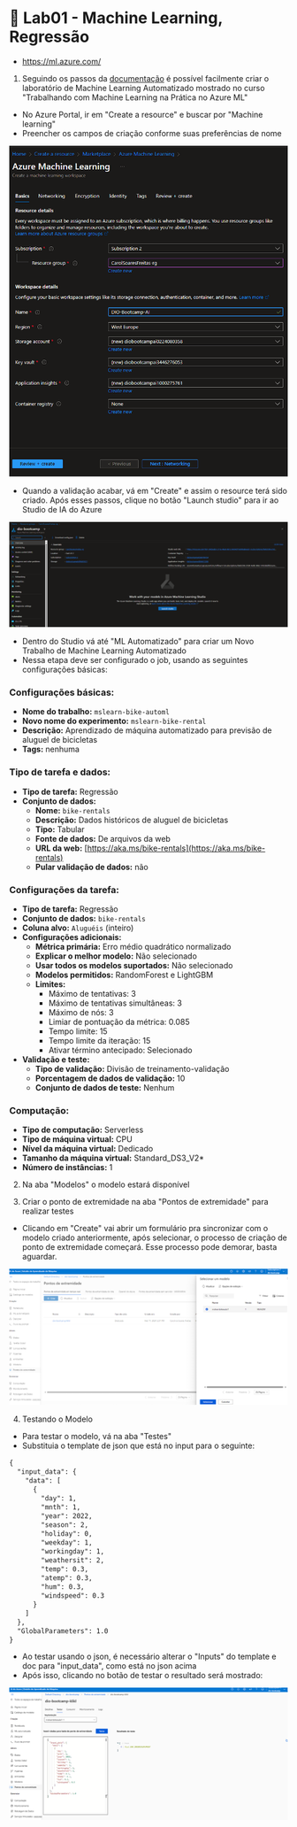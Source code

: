 # 🧪 Lab01 - Machine Learning, Regressão

- https://ml.azure.com/ 

1. Seguindo os passos da [documentação](https://microsoftlearning.github.io/mslearn-ai-fundamentals/Instructions/Labs/01-machine-learning.html#create-an-azure-machine-learning-workspace) é possível facilmente criar o laboratório de Machine Learning Automatizado mostrado no curso "Trabalhando com Machine Learning na Prática no Azure ML"

- No Azure Portal, ir em "Create a resource" e buscar por "Machine learning"
- Preencher os campos de criação conforme suas preferências de nome

![create-ml-resource](../imgs/image2.png)

- Quando a validação acabar, vá em "Create" e assim o resource terá sido criado. Após esses passos, clique no botão "Launch studio" para ir ao Studio de IA do Azure

![launch-studio](../imgs/image3.png)

- Dentro do Studio vá até "ML Automatizado" para criar um Novo Trabalho de Machine Learning Automatizado
- Nessa etapa deve ser configurado o job, usando as seguintes configurações básicas:

### Configurações básicas:

- **Nome do trabalho:** `mslearn-bike-automl`
- **Novo nome do experimento:** `mslearn-bike-rental`
- **Descrição:** Aprendizado de máquina automatizado para previsão de aluguel de bicicletas
- **Tags:** nenhuma

### Tipo de tarefa e dados:

- **Tipo de tarefa:** Regressão
- **Conjunto de dados:** 
  - **Nome:** `bike-rentals`
  - **Descrição:** Dados históricos de aluguel de bicicletas
  - **Tipo:** Tabular
  - **Fonte de dados:** De arquivos da web
  - **URL da web:** [https://aka.ms/bike-rentals](https://aka.ms/bike-rentals)
  - **Pular validação de dados:** não

### Configurações da tarefa:

- **Tipo de tarefa:** Regressão
- **Conjunto de dados:** `bike-rentals`
- **Coluna alvo:** `Aluguéis` (inteiro)
- **Configurações adicionais:**
  - **Métrica primária:** Erro médio quadrático normalizado
  - **Explicar o melhor modelo:** Não selecionado
  - **Usar todos os modelos suportados:** Não selecionado
  - **Modelos permitidos:** RandomForest e LightGBM
  - **Limites:**
    - Máximo de tentativas: 3
    - Máximo de tentativas simultâneas: 3
    - Máximo de nós: 3
    - Limiar de pontuação da métrica: 0.085
    - Tempo limite: 15
    - Tempo limite da iteração: 15
    - Ativar término antecipado: Selecionado
- **Validação e teste:**
  - **Tipo de validação:** Divisão de treinamento-validação
  - **Porcentagem de dados de validação:** 10
  - **Conjunto de dados de teste:** Nenhum

### Computação:

- **Tipo de computação:** Serverless
- **Tipo de máquina virtual:** CPU
- **Nível da máquina virtual:** Dedicado
- **Tamanho da máquina virtual:** Standard_DS3_V2*
- **Número de instâncias:** 1

2. Na aba "Modelos" o modelo estará disponível 

3. Criar o ponto de extremidade na aba "Pontos de extremidade" para realizar testes

- Clicando em "Create" vai abrir um formulário pra sincronizar com o modelo criado anteriormente, após selecionar, o processo de criação de ponto de extremidade começará. Esse processo pode demorar, basta aguardar.

![create-point-tests](../imgs/image4.png)

4. Testando o Modelo

- Para testar o modelo, vá na aba "Testes"
- Substituia o template de json que está no input para o seguinte:

````
{
  "input_data": { 
    "data": [
      {
        "day": 1,
        "mnth": 1,   
        "year": 2022,
        "season": 2,
        "holiday": 0,
        "weekday": 1,
        "workingday": 1,
        "weathersit": 2, 
        "temp": 0.3, 
        "atemp": 0.3,
        "hum": 0.3,
        "windspeed": 0.3 
      }
    ]    
  },   
  "GlobalParameters": 1.0
}
````

- Ao testar usando o json, é necessário alterar o "Inputs" do template e doc para "input_data", como está no json acima
- Após isso, clicando no botão de testar o resultado será mostrado:

![test-lab01](../imgs/image.png)
